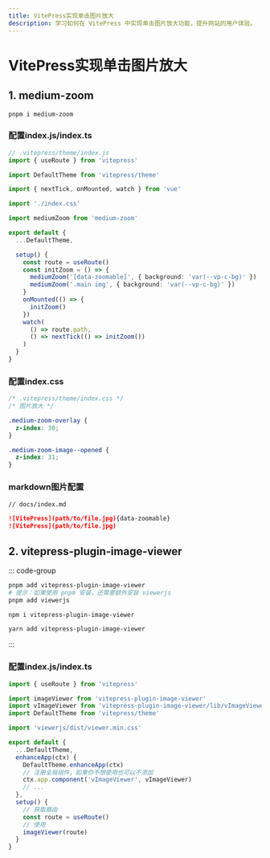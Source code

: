 ```yaml
---
title: VitePress实现单击图片放大
description: 学习如何在 VitePress 中实现单击图片放大功能，提升网站的用户体验。
---
```


# VitePress实现单击图片放大

## 1. medium-zoom

```shell
pnpm i medium-zoom
```

### 配置index.js/index.ts

```ts
// .vitepress/theme/index.js
import { useRoute } from 'vitepress'

import DefaultTheme from 'vitepress/theme'

import { nextTick, onMounted, watch } from 'vue'

import './index.css'

import mediumZoom from 'medium-zoom'

export default {
  ...DefaultTheme,

  setup() {
    const route = useRoute()
    const initZoom = () => {
      mediumZoom('[data-zoomable]', { background: 'var(--vp-c-bg)' })
      mediumZoom('.main img', { background: 'var(--vp-c-bg)' })
    }
    onMounted(() => {
      initZoom()
    })
    watch(
      () => route.path,
      () => nextTick(() => initZoom())
    )
  }
}
```

### 配置index.css

```css
/* .vitepress/theme/index.css */
/* 图片放大 */

.medium-zoom-overlay {
  z-index: 30;
}

.medium-zoom-image--opened {
  z-index: 31;
}
```

### markdown图片配置

```md
// docs/index.md

![VitePress](path/to/file.jpg){data-zoomable}
![VitePress](path/to/file.jpg)
```

## 2. vitepress-plugin-image-viewer

::: code-group

```sh [pnpm]
pnpm add vitepress-plugin-image-viewer
# 提示：如果使用 pnpm 安装，还需要额外安装 viewerjs
pnpm add viewerjs
```

```sh [npm]
npm i vitepress-plugin-image-viewer
```

```sh [yarn]
yarn add vitepress-plugin-image-viewer
```

:::

### 配置index.js/index.ts

```ts
import { useRoute } from 'vitepress'

import imageViewer from 'vitepress-plugin-image-viewer'
import vImageViewer from 'vitepress-plugin-image-viewer/lib/vImageViewer.vue'
import DefaultTheme from 'vitepress/theme'

import 'viewerjs/dist/viewer.min.css'

export default {
  ...DefaultTheme,
  enhanceApp(ctx) {
    DefaultTheme.enhanceApp(ctx)
    // 注册全局组件，如果你不想使用也可以不添加
    ctx.app.component('vImageViewer', vImageViewer)
    // ...
  },
  setup() {
    // 获取路由
    const route = useRoute()
    // 使用
    imageViewer(route)
  }
}
```
